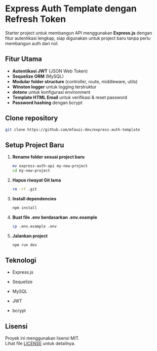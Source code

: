 # Express Auth Template dengan Refresh Token

Starter project untuk membangun API menggunakan **Express.js** dengan fitur autentikasi lengkap, siap digunakan untuk project baru tanpa perlu membangun auth dari nol.

## Fitur Utama

-   **Autentikasi JWT** (JSON Web Token)
-   **Sequelize ORM** (MySQL)
-   **Modular folder structure** (controller, route, middleware, utils)
-   **Winston logger** untuk logging terstruktur
-   **dotenv** untuk konfigurasi environment
-   **Template HTML Email** untuk verifikasi & reset password
-   **Password hashing** dengan bcrypt

## **Clone repository**

```bash
git clone https://github.com/mfauzi-dev/express-auth-template
```

## **Setup Project Baru**

1. **Rename folder sesuai project baru**

    ```bash
    mv express-auth-api my-new-project
    cd my-new-project
    ```

2. **Hapus riwayat Git lama**

    ```bash
    rm -rf .git
    ```

3. **Install dependencies**

    ```bash
    npm install
    ```

4. **Buat file .env berdasarkan .env.example**

    ```bash
    cp .env.example .env
    ```

5. **Jalankan project**
    ```bash
    npm run dev
    ```

## Teknologi

-   Express.js

-   Sequelize

-   MySQL

-   JWT

-   bcrypt

## Lisensi

Proyek ini menggunakan lisensi MIT.  
Lihat file [LICENSE](LICENSE) untuk detailnya.
